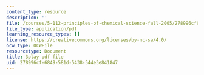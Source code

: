 ```yaml
---
content_type: resource
description: ''
file: /courses/5-112-principles-of-chemical-science-fall-2005/278996cf6849581d5438544e3e841847_MRJUxK-hhYw.pdf
file_type: application/pdf
learning_resource_types: []
license: https://creativecommons.org/licenses/by-nc-sa/4.0/
ocw_type: OCWFile
resourcetype: Document
title: 3play pdf file
uid: 278996cf-6849-581d-5438-544e3e841847
---
```

